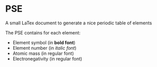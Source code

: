 # PSE

A small LaTex document to generate a nice periodic table of elements

The PSE contains for each element:
- Element symbol (in **bold font**)
- Element number (in *italic font*)
- Atomic mass (in regular font)
- Electronegativity (in regular font)
